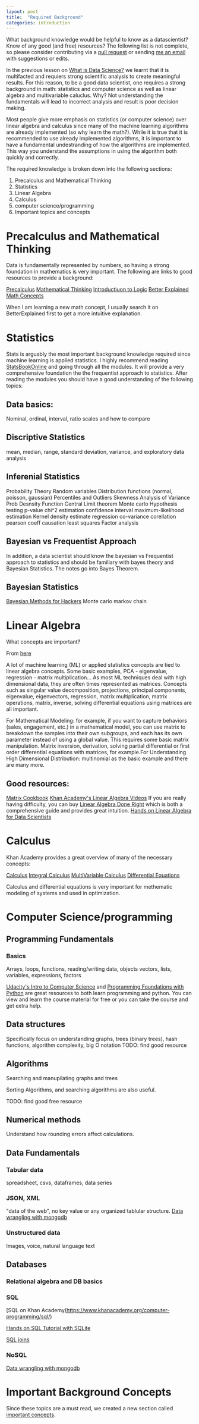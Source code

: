 ```yaml
---
layout: post
title:  "Required Background"
categories: introduction 
---
```


What background knowledge would be helpful to know as a datascientist? Know of any good (and free) resources? The following list is not complete, so please consider contributing via a [pull request](http://github.com/datascienceguide/datascienceguide.github.io/) or sending [me an email](mailto:andrew@andrewandrade.ca) with suggestions or edits.

In the previous lesson on [What is Data Science?](what-is-data-science/) we learnt that it is multifacted and requiers strong scientific analysis to create meaningful results. For this reason, to be a good data scientist, one requires a strong background in math: statistics and computer science as well as linear algebra and multivariable caluclus.  Why? Not understanding the fundamentals will lead to incorrect analysis and result is poor decision making.

Most people give more emphasis on statistics (or computer science) over linear algebra and calculus since many of the machine learning algorithms are already implemented (so why learn the math?). While it is true that it is recommended to use already implemented algorithms, it is important to have a fundamental undestranding of how the algorithms are implemented.  This way you understand the assumptions in using the algorithm both quickly and correctly. 

The required knowledge is broken down into the following sections:

1. Precalculus and Mathematical Thinking
1. Statistics
1. Linear Algebra
1. Calculus
1. computer science/programming
1. Important topics and concepts

# Precalculus and Mathematical Thinking

Data is fundamentally represented by numbers, so having a strong foundation
in mathematics is very important. The following are links to good resources
to provide a background:

[Precalculus](https://www.khanacademy.org/math/precalculus)
[Mathematical Thinking](https://www.coursera.org/course/maththink)
[Introductiuon to Logic](https://www.coursera.org/course/intrologic)
[Better Explained Math Concepts](http://betterexplained.com)

When I am learning a new math concept, I usually search it on BetterExplained first to get a more intuitive explanation.

# Statistics

Stats is arguably the most important background knowledge required since machine learning is applied statistics.  I highly recommend reading [StatsBookOnline](http://onlinestatbook.com/2/) and going through all the modules.  It will provide a very comprehensive foundation the the frequentist approach to statistics.  After reading the modules you should have a good understanding of the following topics:

## Data basics:

Nominal, ordinal, interval, ratio scales and how to compare

## Discriptive Statistics
mean, median, range, standard deviation, variance, and exploratory data analysis

## Inferenial Statistics
Probability Theory
Random variables
Distribution functions (normal, poisson, gaussian)
Percentiles and Outliers
Skewness
Analysis of Variance
Prob Desnsity Function
Central Limit theorem
Monte carlo
Hypothesis testing
p-value
chi^2
estimation
confidence interval
maximum-likelihood estimation
Kernel density estimate
regression
co-variance
corellation
pearson coeff
causation
least squares
Factor analysis

## Bayesian vs Frequentist Approach
In addition, a data scientist should know the bayesian vs Frequentist approach to statistics and should be familiary with bayes theory and Bayesian Statistics. The notes go into Bayes Theorem.

## Bayesian Statistics

[Bayesian Methods for Hackers](camdavidsonpilon.github.io/Probabilistic-Programming-and-Bayesian-Methods-for-Hackers/) Monte carlo markov chain


# Linear Algebra

What concepts are important?

From [here](https://www.quora.com/What-concepts-of-linear-algebra-should-one-master-to-be-a-good-data-scientist)

A lot of machine learning (ML) or applied statistics concepts are tied to linear algebra concepts. Some basic examples, PCA - eigenvalue, regression - matrix multiplication... As most ML techniques deal with high dimensional data, they are often times represented as matrices.  Concepts such as singular value decomposition, projections, principal components, eigenvalue, eigenvectors, regression, matrix multiplication, matrix operations, matrix, inverse, solving differential equations using matrices are all important.

For Mathematical Modeling: for example, if you want to capture behaviors (sales, engagement, etc.) in a mathematical model, you can use matrix to breakdown the samples into their own subgroups, and each has its own parameter instead of using a global value. This requires some basic matrix manipulation. Matrix inversion, derivation, solving partial differential or first order differential equations with matrices, for example.For Understanding High Dimensional Distribution: multinomial as the basic example and there are many more.

## Good resources:

[Matrix Cookbook](http://www.math.uwaterloo.ca/~hwolkowi/matrixcookbook.pdf)
[Khan Academy's Linear Algebra Videos](https://www.khanacademy.org/math/linear-algebra)
If you are really having difficulty, you can buy [Linear Algebra Done Right](http://amzn.to/1YT2dcj) which is both a comprehensive guide and provides great intuition.
[Hands on Linear Algebra for Data Scientists](http://alexhwoods.com/2015/07/11/linear-algebra-for-data-scientists/)

# Calculus

Khan Academy provides a great overview of many of the necessary concepts:

[Calculus](https://www.khanacademy.org/math/calculus)
[Integral Calculus](https://www.khanacademy.org/math/integral-calculus)
[MultiVariable Calculus](https://www.khanacademy.org/math/multivariable-calculus)
[Differential Equations](https://www.khanacademy.org/math/differential-equations)

Calculus and differential equations is very important for methematic modeling of systems and used in optimization.

# Computer Science/programming

## Programming Fundamentals

### Basics

Arrays, loops, functions, reading/writing data, objects
vectors, lists, variables, expressions, factors

[Udacity's Intro to Computer Science](https://www.udacity.com/course/intro-to-computer-science--cs101) and [Programming Foundations with Python](https://www.udacity.com/course/programming-foundations-with-python--ud036) are great resources to both learn programming and python.  You can view and learn the course material for free or you can take the course and get extra help.

## Data structures

Specifically focus on understanding graphs, trees (binary trees), hash functions,  algorithm complexity, big O notation
TODO: find good resource

## Algorithms

Searching and manupilating graphs and trees

Sorting Algorithms, and searching algorithms are also useful.

TODO: find good free resource

## Numerical methods

Understand how rounding errors affect calculations.


## Data Fundamentals

### Tabular data
spreadsheet, csvs, dataframes, data series

### JSON, XML
"data of the web", no key value or any organized tablular structure.
[Data wrangling with mongodb](https://www.udacity.com/course/data-wrangling-with-mongodb--ud032)

### Unstructured data
Images, voice, natural language text

## Databases

### Relational algebra and DB basics

### SQL

[SQL on Khan Academy(https://www.khanacademy.org/computer-programming/sql/)

[Hands on SQL Tutorial with SQLite](https://github.com/uWaterlooDataTeam/IntroSQL/wiki)

[SQL joins](http://blog.codinghorror.com/a-visual-explanation-of-sql-joins/)

### NoSQL

[Data wrangling with mongodb](https://www.udacity.com/course/data-wrangling-with-mongodb--ud032)

# Important Background Concepts

Since these topics are a must read, we created a new section called [important concepts](important-concepts/).


